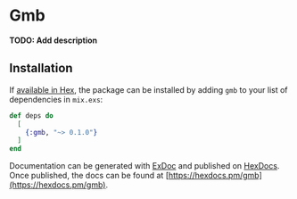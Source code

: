 # Gmb

**TODO: Add description**

## Installation

If [available in Hex](https://hex.pm/docs/publish), the package can be installed
by adding `gmb` to your list of dependencies in `mix.exs`:

```elixir
def deps do
  [
    {:gmb, "~> 0.1.0"}
  ]
end
```

Documentation can be generated with [ExDoc](https://github.com/elixir-lang/ex_doc)
and published on [HexDocs](https://hexdocs.pm). Once published, the docs can
be found at [https://hexdocs.pm/gmb](https://hexdocs.pm/gmb).

